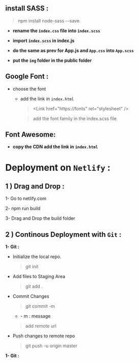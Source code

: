 ## install SASS :

> npm install node-sass --save

- **rename the `index.css` file into `index.scss`**
- **import `index.scss` in index.js**

- **do the same as prev for App.js and `App.css` into `App.scss`**

- **put the `img` folder in the public folder**

## Google Font :

- choose the font

  - add the link in `index.html`

    > \<Link href="https://fonts" rel="stylesheet" />

    > add the font family in the index.scss file

## Font Awesome:

- **copy the CDN add the link in `index.html`**

# Deployment on `Netlify` :

## 1 ) Drag and Drop :

1- Go to netlify.com

2- npm run build

3- Drag and Drop the build folder

## 2 ) Continous Deployment with `Git` :

**1- Git :**

- Initialize the local repo.

  > git init

- Add files to Staging Area

  > git add .

- Commit Changes

  > git commit -m

  - \- m : message

  > add remote url

- Push changes to remote repo
  > git push -u origin master

**1- Git :**
